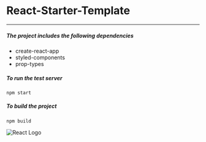 # React-Starter-Template
---
##### The project includes the following dependencies
- create-react-app
- styled-components
- prop-types
##### To run the test server
`npm start`
##### To build the project
`npm build`

![React Logo](https://upload.wikimedia.org/wikipedia/commons/thumb/a/a7/React-icon.svg/320px-React-icon.svg.png)